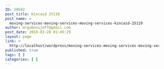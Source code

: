```yaml
---
ID: 10692
post_title: Kincaid 25119
post_name: >
  moving-services-moving-services-moving-services-kincaid-25119
author: mrgabonijeff@gmail.com
post_date: 2018-03-28 01:49:29
layout: page
link: >
  http://localhost/wordpress/moving-services-moving-services-moving-services-kincaid-25119/
published: true
tags: [ ]
categories: [ ]
---
```

